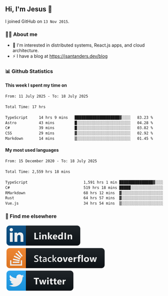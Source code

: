 ## Hi, I'm Jesus 👋

I joined GitHub on `13 Nov 2015`.

<!-- Talking about you -->

### 👨‍💻 About me

- 👦 I'm interested in distributed systems, React.js apps, and cloud architecture.
- ⚡️ I have a blog at <https://jsantanders.dev/blog>

### 📊 Github Statistics

#### This week I spent my time on

<!--START_SECTION:weekly-->

```txt
From: 11 July 2025 - To: 18 July 2025

Total Time: 17 hrs

TypeScript     14 hrs 9 mins   ████████████████████▓░░░░   83.23 %
Astro          43 mins         █░░░░░░░░░░░░░░░░░░░░░░░░   04.28 %
C#             39 mins         █░░░░░░░░░░░░░░░░░░░░░░░░   03.82 %
CSS            29 mins         ▓░░░░░░░░░░░░░░░░░░░░░░░░   02.92 %
Markdown       14 mins         ▒░░░░░░░░░░░░░░░░░░░░░░░░   01.45 %
```

<!--END_SECTION:weekly-->

#### My most used languages

<!--START_SECTION:alltime-->

```txt
From: 15 December 2020 - To: 18 July 2025

Total Time: 2,559 hrs 18 mins

TypeScript                         1,591 hrs 1 min ███████████████▓░░░░░░░░░   62.17 %
C#                                 519 hrs 18 mins █████░░░░░░░░░░░░░░░░░░░░   20.29 %
RMarkdown                          68 hrs 12 mins  ▓░░░░░░░░░░░░░░░░░░░░░░░░   02.66 %
Rust                               64 hrs 57 mins  ▓░░░░░░░░░░░░░░░░░░░░░░░░   02.54 %
Vue.js                             34 hrs 54 mins  ▒░░░░░░░░░░░░░░░░░░░░░░░░   01.36 %
```

<!--END_SECTION:alltime-->

### 📢 Find me elsewhere

<p>
  <a target="_blank" href="https://linkedin.com/in/jsantanders">
    <img src="https://github.com/jsantanders/jsantanders/blob/master/img/linkedin.svg" alt="LinkedIn" style="vertical-align:top; margin:4px">
  </a>
  
  <a target="_blank" href="https://stackoverflow.com/users/7318331/jesus-santander">
    <img src="https://github.com/jsantanders/jsantanders/blob/master/img/stackoverflow.svg" alt="StackOverflow" style="vertical-align:top; margin:4px">
  </a>
  
  <a target="_blank" href="http://twitter.com/jsantanders">
    <img src="https://github.com/jsantanders/jsantanders/blob/master/img/twitter.svg" alt="Twitter" style="vertical-align:top; margin:4px">
  </a>
</p>
